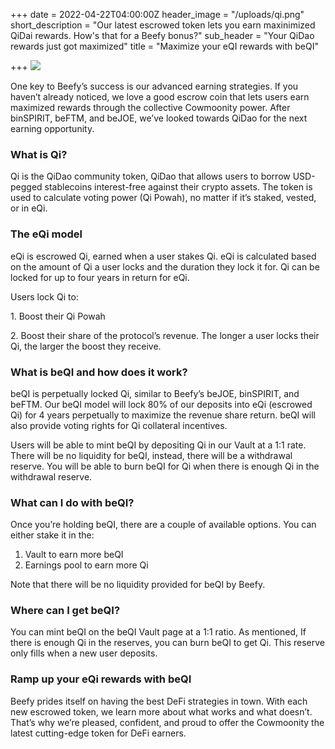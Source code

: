 +++
date = 2022-04-22T04:00:00Z
header_image = "/uploads/qi.png"
short_description = "Our latest escrowed token lets you earn maxinimized QiDai rewards. How's that for a Beefy bonus?"
sub_header = "Your QiDao rewards just got maximized"
title = "Maximize your eQI rewards with beQI"

+++
![](/uploads/qi.png)

One key to Beefy’s success is our advanced earning strategies. If you haven’t already noticed, we love a good escrow coin that lets users earn maximized rewards through the collective Cowmoonity power. After binSPIRIT, beFTM, and beJOE, we’ve looked towards QiDao for the next earning opportunity.

### What is Qi?

Qi is the QiDao community token, QiDao that allows users to borrow USD-pegged stablecoins interest-free against their crypto assets. The token is used to calculate voting power (Qi Powah), no matter if it’s staked, vested, or in eQi.

### The eQi model

eQi is escrowed Qi, earned when a user stakes Qi. eQi is calculated based on the amount of Qi a user locks and the duration they lock it for. Qi can be locked for up to four years in return for eQi.

Users lock Qi to:

1\. Boost their Qi Powah

2\. Boost their share of the protocol’s revenue. The longer a user locks their Qi, the larger the boost they receive.

### What is beQI and how does it work?

beQI is perpetually locked Qi, similar to Beefy’s beJOE, binSPIRIT, and beFTM. Our beQI model will lock 80% of our deposits into eQi (escrowed Qi) for 4 years perpetually to maximize the revenue share return. beQI will also provide voting rights for Qi collateral incentives.

Users will be able to mint beQI by depositing Qi in our Vault at a 1:1 rate. There will be no liquidity for beQI, instead, there will be a withdrawal reserve. You will be able to burn beQI for Qi when there is enough Qi in the withdrawal reserve.

### What can I do with beQI?

Once you’re holding beQI, there are a couple of available options. You can either stake it in the:

1. Vault to earn more beQI
2. Earnings pool to earn more Qi

Note that there will be no liquidity provided for beQI by Beefy.

### Where can I get beQI?

You can mint beQI on the beQI Vault page at a 1:1 ratio. As mentioned, If there is enough Qi in the reserves, you can burn beQI to get Qi. This reserve only fills when a new user deposits.

### Ramp up your eQi rewards with beQI

Beefy prides itself on having the best DeFi strategies in town. With each new escrowed token, we learn more about what works and what doesn’t. That’s why we’re pleased, confident, and proud to offer the Cowmoonity the latest cutting-edge token for DeFi earners. 
